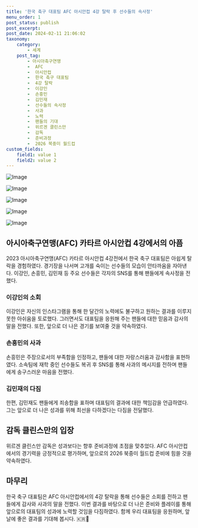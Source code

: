 ```yaml
---
title: '한국 축구 대표팀 AFC 아시안컵 4강 탈락 후 선수들의 속사정'
menu_order: 1
post_status: publish
post_excerpt: 
post_date: 2024-02-11 21:06:02
taxonomy:
    category:
        - 세계
    post_tag:
        - 아시아축구연맹
        -  AFC
        -  아시안컵
        -  한국 축구 대표팀
        -  4강 탈락
        -  이강인
        -  손흥민
        -  김민재
        -  선수들의 속사정
        -  사과
        -  노력
        -  팬들의 기대
        -  위르겐 클린스만
        -  감독
        -  준비과정
        -  2026 북중미 월드컵
custom_fields:
    field1: value 1
    field2: value 2
---
```


![Image](https://imgnews.pstatic.net/image/081/2024/02/11/0003429739_002_20240211001401256.jpg?type=w647)

![Image](https://imgnews.pstatic.net/image/081/2024/02/11/0003429739_003_20240211001401305.jpg?type=w647)

![Image](https://imgnews.pstatic.net/image/081/2024/02/11/0003429739_004_20240211001401347.jpg?type=w647)

![Image](https://imgnews.pstatic.net/image/081/2024/02/11/0003429739_005_20240211001401393.jpg?type=w647)

![Image](https://imgnews.pstatic.net/image/081/2024/02/11/0003429739_001_20240211001401197.jpg?type=w647)

## 아시아축구연맹(AFC) 카타르 아시안컵 4강에서의 아픔
2023 아시아축구연맹(AFC) 카타르 아시안컵 4강전에서 한국 축구 대표팀은 아쉽게 탈락을 경험하였다. 경기장을 나서며 고개를 숙이는 선수들의 모습이 안타까움을 자아낸다. 이강인, 손흥민, 김민재 등 주요 선수들은 각자의 SNS를 통해 팬들에게 속사정을 전했다.
### 이강인의 소회
이강인은 자신의 인스타그램을 통해 한 달간의 노력에도 불구하고 원하는 결과를 이루지 못한 아쉬움을 토로했다. 그러면서도 대표팀을 응원해 주는 팬들에 대한 믿음과 감사의 말을 전했다. 또한, 앞으로 더 나은 경기를 보여줄 것을 약속하였다.
### 손흥민의 사과
손흥민은 주장으로서의 부족함을 인정하고, 팬들에 대한 자랑스러움과 감사함을 표현하였다. 소속팀에 재학 중인 선수들도 복귀 후 SNS를 통해 사과의 메시지를 전하며 팬들에게 송구스러운 마음을 전했다.
### 김민재의 다짐
한편, 김민재도 팬들에게 죄송함을 표하며 대표팀의 결과에 대한 책임감을 언급하였다. 그는 앞으로 더 나은 성과를 위해 최선을 다하겠다는 다짐을 전달했다.
## 감독 클린스만의 입장
위르겐 클린스만 감독은 성과보다는 향후 준비과정에 초점을 맞추었다. AFC 아시안컵에서의 경기력을 긍정적으로 평가하며, 앞으로의 2026 북중미 월드컵 준비에 힘쓸 것을 약속하였다.
## 마무리
한국 축구 대표팀은 AFC 아시안컵에서의 4강 탈락을 통해 선수들은 소회를 전하고 팬들에게 감사와 사과의 말을 전했다. 이번 결과를 바탕으로 더 나은 준비와 플레이를 통해 앞으로의 대표팀의 성과에 노력할 것임을 다짐하였다. 함께 우리 대표팀을 응원하며, 앞날에 좋은 결과를 기대해 봅시다. 🇰🇷👏
